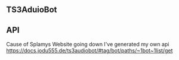 ## TS3AduioBot

## API

Cause of Splamys Website going down I've generated my own api https://docs.jodu555.de/ts3audiobot/#tag/bot/paths/~1bot~1list/get
